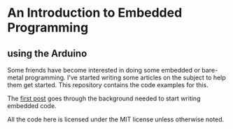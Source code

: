 # An Introduction to Embedded Programming
## using the Arduino

Some friends have become interested in doing some embedded or bare-metal
programming. I've started writing some articles on the subject to help
them get started. This repository contains the code examples for this.

The [first post](https://www.kyleisom.net/projects/embedded-intro/getting-started/)
goes through the background needed to start writing embedded code.

All the code here is licensed under the MIT license unless otherwise noted.
